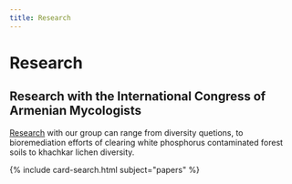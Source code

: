 ```yaml
---
title: Research
---
```


# <i class="fas fa-microscope"></i>Research

## Research with the International Congress of Armenian Mycologists

[Research](/research) with our group can range from diversity quetions, to bioremediation efforts of clearing white phosphorus contaminated forest soils to khachkar lichen diversity.

{% include card-search.html subject="papers" %}

